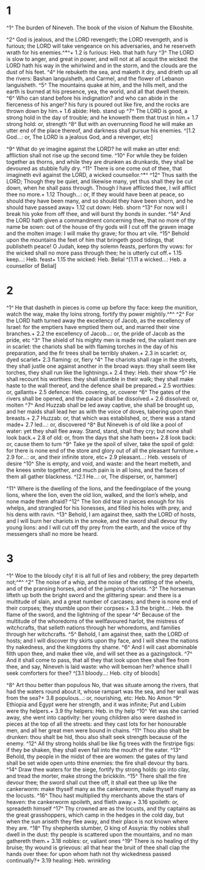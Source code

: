 # 1 
^1^ The burden of Nineveh. The book of the vision of Nahum the Elkoshite. 

^2^ God is jealous, and the LORD revengeth; the LORD revengeth, and is furious; the LORD will take vengeance on his adversaries, and he reserveth wrath for his enemies.^*^+ 1.2 is furious: Heb. that hath fury ^3^ The LORD is slow to anger, and great in power, and will not at all acquit the wicked: the LORD hath his way in the whirlwind and in the storm, and the clouds are the dust of his feet. ^4^ He rebuketh the sea, and maketh it dry, and drieth up all the rivers: Bashan languisheth, and Carmel, and the flower of Lebanon languisheth. ^5^ The mountains quake at him, and the hills melt, and the earth is burned at his presence, yea, the world, and all that dwell therein. ^6^ Who can stand before his indignation? and who can abide in the fierceness of his anger? his fury is poured out like fire, and the rocks are thrown down by him.+ 1.6 abide: Heb. stand up ^7^ The LORD is good, a strong hold in the day of trouble; and he knoweth them that trust in him.+ 1.7 strong hold: or, strength ^8^ But with an overrunning flood he will make an utter end of the place thereof, and darkness shall pursue his enemies. 
^[1.2 God…: or, The LORD is a jealous God, and a revenger, etc]

^9^ What do ye imagine against the LORD? he will make an utter end: affliction shall not rise up the second time. ^10^ For while they be folden together as thorns, and while they are drunken as drunkards, they shall be devoured as stubble fully dry. ^11^ There is one come out of thee, that imagineth evil against the LORD, a wicked counsellor.^*^ ^12^ Thus saith the LORD; Though they be quiet, and likewise many, yet thus shall they be cut down, when he shall pass through. Though I have afflicted thee, I will afflict thee no more.+ 1.12 Though…: or, If they would have been at peace, so should they have been many, and so should they have been shorn, and he should have passed away+ 1.12 cut down: Heb. shorn ^13^ For now will I break his yoke from off thee, and will burst thy bonds in sunder. ^14^ And the LORD hath given a commandment concerning thee, that no more of thy name be sown: out of the house of thy gods will I cut off the graven image and the molten image: I will make thy grave; for thou art vile. ^15^ Behold upon the mountains the feet of him that bringeth good tidings, that publisheth peace! O Judah, keep thy solemn feasts, perform thy vows: for the wicked shall no more pass through thee; he is utterly cut off.+ 1.15 keep…: Heb. feast+ 1.15 the wicked: Heb. Belial
^[1.11 a wicked…: Heb. a counsellor of Belial] 

# 2 
^1^ He that dasheth in pieces is come up before thy face: keep the munition, watch the way, make thy loins strong, fortify thy power mightily.^*^ ^2^ For the LORD hath turned away the excellency of Jacob, as the excellency of Israel: for the emptiers have emptied them out, and marred their vine branches.+ 2.2 the excellency of Jacob…: or, the pride of Jacob as the pride, etc ^3^ The shield of his mighty men is made red, the valiant men are in scarlet: the chariots shall be with flaming torches in the day of his preparation, and the fir trees shall be terribly shaken.+ 2.3 in scarlet: or, dyed scarlet+ 2.3 flaming: or, fiery ^4^ The chariots shall rage in the streets, they shall justle one against another in the broad ways: they shall seem like torches, they shall run like the lightnings.+ 2.4 they: Heb. their show ^5^ He shall recount his worthies: they shall stumble in their walk; they shall make haste to the wall thereof, and the defence shall be prepared.+ 2.5 worthies: or, gallants+ 2.5 defence: Heb. covering, or, coverer ^6^ The gates of the rivers shall be opened, and the palace shall be dissolved.+ 2.6 dissolved: or, molten ^7^ And Huzzab shall be led away captive, she shall be brought up, and her maids shall lead her as with the voice of doves, tabering upon their breasts.+ 2.7 Huzzab: or, that which was established, or, there was a stand made+ 2.7 led…: or, discovered ^8^ But Nineveh is of old like a pool of water: yet they shall flee away. Stand, stand, shall they cry; but none shall look back.+ 2.8 of old: or, from the days that she hath been+ 2.8 look back: or, cause them to turn ^9^ Take ye the spoil of silver, take the spoil of gold: for there is none end of the store and glory out of all the pleasant furniture.+ 2.9 for…: or, and their infinite store, etc+ 2.9 pleasant…: Heb. vessels of desire ^10^ She is empty, and void, and waste: and the heart melteth, and the knees smite together, and much pain is in all loins, and the faces of them all gather blackness. 
^[2.1 He…: or, The disperser, or, hammer]

^11^ Where is the dwelling of the lions, and the feedingplace of the young lions, where the lion, even the old lion, walked, and the lion’s whelp, and none made them afraid? ^12^ The lion did tear in pieces enough for his whelps, and strangled for his lionesses, and filled his holes with prey, and his dens with ravin. ^13^ Behold, I am against thee, saith the LORD of hosts, and I will burn her chariots in the smoke, and the sword shall devour thy young lions: and I will cut off thy prey from the earth, and the voice of thy messengers shall no more be heard. 

# 3 
^1^ Woe to the bloody city! it is all full of lies and robbery; the prey departeth not;^*^ ^2^ The noise of a whip, and the noise of the rattling of the wheels, and of the pransing horses, and of the jumping chariots. ^3^ The horseman lifteth up both the bright sword and the glittering spear: and there is a multitude of slain, and a great number of carcases; and there is none end of their corpses; they stumble upon their corpses:+ 3.3 the bright…: Heb. the flame of the sword, and the lightning of the spear ^4^ Because of the multitude of the whoredoms of the wellfavoured harlot, the mistress of witchcrafts, that selleth nations through her whoredoms, and families through her witchcrafts. ^5^ Behold, I am against thee, saith the LORD of hosts; and I will discover thy skirts upon thy face, and I will shew the nations thy nakedness, and the kingdoms thy shame. ^6^ And I will cast abominable filth upon thee, and make thee vile, and will set thee as a gazingstock. ^7^ And it shall come to pass, that all they that look upon thee shall flee from thee, and say, Nineveh is laid waste: who will bemoan her? whence shall I seek comforters for thee? 
^[3.1 bloody…: Heb. city of bloods]

^8^ Art thou better than populous No, that was situate among the rivers, that had the waters round about it, whose rampart was the sea, and her wall was from the sea?+ 3.8 populous…: or, nourishing, etc: Heb. No Amon ^9^ Ethiopia and Egypt were her strength, and it was infinite; Put and Lubim were thy helpers.+ 3.9 thy helpers: Heb. in thy help ^10^ Yet was she carried away, she went into captivity: her young children also were dashed in pieces at the top of all the streets: and they cast lots for her honourable men, and all her great men were bound in chains. ^11^ Thou also shalt be drunken: thou shalt be hid, thou also shalt seek strength because of the enemy. ^12^ All thy strong holds shall be like fig trees with the firstripe figs: if they be shaken, they shall even fall into the mouth of the eater. ^13^ Behold, thy people in the midst of thee are women: the gates of thy land shall be set wide open unto thine enemies: the fire shall devour thy bars. ^14^ Draw thee waters for the siege, fortify thy strong holds: go into clay, and tread the morter, make strong the brickkiln. ^15^ There shall the fire devour thee; the sword shall cut thee off, it shall eat thee up like the cankerworm: make thyself many as the cankerworm, make thyself many as the locusts. ^16^ Thou hast multiplied thy merchants above the stars of heaven: the cankerworm spoileth, and flieth away.+ 3.16 spoileth: or, spreadeth himself ^17^ Thy crowned are as the locusts, and thy captains as the great grasshoppers, which camp in the hedges in the cold day, but when the sun ariseth they flee away, and their place is not known where they are. ^18^ Thy shepherds slumber, O king of Assyria: thy nobles shall dwell in the dust: thy people is scattered upon the mountains, and no man gathereth them.+ 3.18 nobles: or, valiant ones ^19^ There is no healing of thy bruise; thy wound is grievous: all that hear the bruit of thee shall clap the hands over thee: for upon whom hath not thy wickedness passed continually?+ 3.19 healing: Heb. wrinkling 